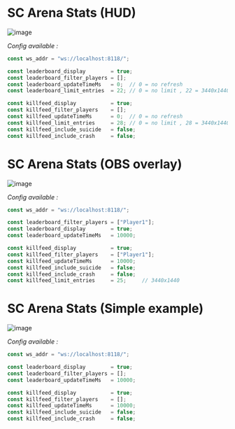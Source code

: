 # SC Arena Stats (HUD)

![image](https://github.com/user-attachments/assets/b833faa9-2fca-473b-a5aa-a3fcbed463d6)

*Config available :*
```js
const ws_addr = "ws://localhost:8118/";

const leaderboard_display        = true;
const leaderboard_filter_players = [];
const leaderboard_updateTimeMs   = 0;  // 0 = no refresh
const leaderboard_limit_entries  = 22; // 0 = no limit , 22 = 3440x1440

const killfeed_display           = true;
const killfeed_filter_players    = [];        
const killfeed_updateTimeMs      = 0;  // 0 = no refresh
const killfeed_limit_entries     = 28; // 0 = no limit , 28 = 3440x1440
const killfeed_include_suicide   = false;
const killfeed_include_crash     = false;
```

# SC Arena Stats (OBS overlay)

![image](https://github.com/user-attachments/assets/a20d7ee3-9023-4cfc-a482-e5e56864a0be)

*Config available :*
```js
const ws_addr = "ws://localhost:8118/";

const leaderboard_filter_players = ["Player1"];        
const leaderboard_display        = true;
const leaderboard_updateTimeMs   = 10000;

const killfeed_display           = true;
const killfeed_filter_players    = ["Player1"];
const killfeed_updateTimeMs      = 10000;    
const killfeed_include_suicide   = false;
const killfeed_include_crash     = false;
const killfeed_limit_entries     = 25;     // 3440x1440
```

# SC Arena Stats (Simple example)

![image](https://github.com/user-attachments/assets/fb27c21f-4127-4b83-9aa7-b3ac25e30a74)


*Config available :*
```js
const ws_addr = "ws://localhost:8118/";

const leaderboard_display        = true;
const leaderboard_filter_players = [];
const leaderboard_updateTimeMs   = 10000;

const killfeed_display           = true;
const killfeed_filter_players    = [];        
const killfeed_updateTimeMs      = 10000;
const killfeed_include_suicide   = false;
const killfeed_include_crash     = false;
```

